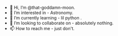 - 👋 Hi, I’m @that-goddamn-moon.
- 👀 I’m interested in - Astronomy.
- 🌱 I’m currently learning - lil python .
- 💞️ I’m looking to collaborate on - absolutely nothing.
- 📫 How to reach me - just don't.

<!---
that-goddamn-moon/that-goddamn-moon is a ✨ special ✨ repository because its `README.md` (this file) appears on your GitHub profile.
You can click the Preview link to take a look at your changes.
--->
